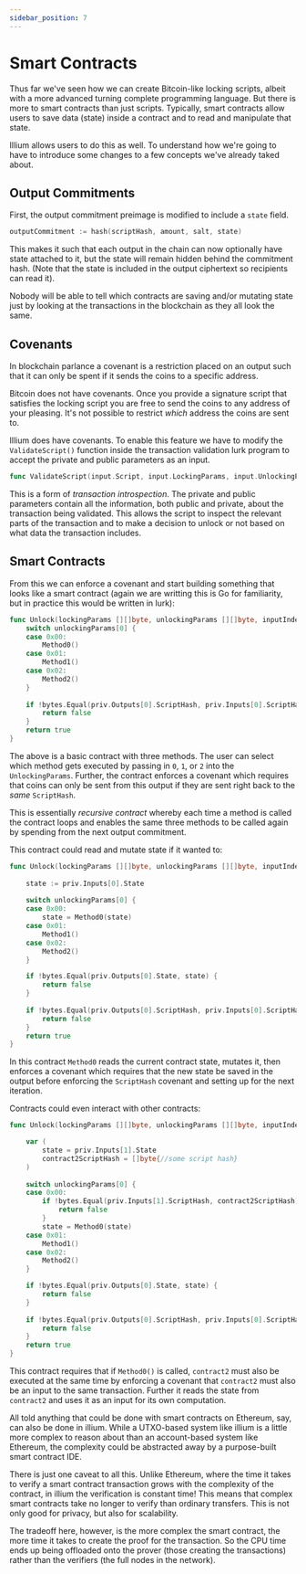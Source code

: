 ```yaml
---
sidebar_position: 7
---
```


# Smart Contracts

Thus far we've seen how we can create Bitcoin-like locking scripts, albeit with a more advanced turning complete
programming language. But there is more to smart contracts than just scripts. Typically, smart contracts 
allow users to save data (state) inside a contract and to read and manipulate that state. 

Illium allows users to do this as well. To understand how we're going to have to introduce some changes to a few concepts
we've already taked about. 

## Output Commitments

First, the output commitment preimage is modified to include a `state` field.

```go
outputCommitment := hash(scriptHash, amount, salt, state)
```

This makes it such that each output in the chain can now optionally have state attached to it, but the state will
remain hidden behind the commitment hash. (Note that the state is included in the output ciphertext so recipients can 
read it).

Nobody will be able to tell which contracts are saving and/or mutating state just by looking at the transactions in the 
blockchain as they all look the same.

## Covenants

In blockchain parlance a covenant is a restriction placed on an output such that it can only be spent if it sends the coins
to a specific address. 

Bitcoin does not have covenants. Once you provide a signature script that satisfies the locking script you are free to
send the coins to any address of your pleasing. It's not possible to restrict *which* address the coins are sent to.

Illium does have covenants. To enable this feature we have to modify the `ValidateScript()` function inside the
transaction validation lurk program to accept the private and public parameters as an input. 

```go
func ValidateScript(input.Script, input.LockingParams, input.UnlockingParams, i, priv, pub) bool
```

This is a form of *transaction introspection*. The private and public parameters contain all the information, both
public and private, about the transaction being validated. This allows the script to inspect the relevant
parts of the transaction and to make a decision to unlock or not based on what data the transaction includes.

## Smart Contracts

From this we can enforce a covenant and start building something that looks like a smart contract (again we are writting
this is Go for familiarity, but in practice this would be written in lurk):

```go
func Unlock(lockingParams [][]byte, unlockingParams [][]byte, inputIndex int, priv PrivateParams, pub PublicParams) {
	switch unlockingParams[0] {
	case 0x00: 
		Method0()
    case 0x01:
        Method1()
	case 0x02:
		Method2()
	}
	
	if !bytes.Equal(priv.Outputs[0].ScriptHash, priv.Inputs[0].ScriptHash) {
		return false
	}
	return true
}
```

The above is a basic contract with three methods. The user can select which method gets executed by passing in `0`, `1`,
or `2` into the `UnlockingParams`. Further, the contract enforces a covenant which requires that coins can only be sent from
this output if they are sent right back to the *same* `ScriptHash`.

This is essentially *recursive contract* whereby each time a method is called the contract loops and enables the same three
methods to be called again by spending from the next output commitment.

This contract could read and mutate state if it wanted to:

```go
func Unlock(lockingParams [][]byte, unlockingParams [][]byte, inputIndex int, priv PrivateParams, pub PublicParams) {
	
	state := priv.Inputs[0].State
	
	switch unlockingParams[0] {
	case 0x00: 
		state = Method0(state)
    case 0x01:
        Method1()
	case 0x02:
		Method2()
	}

    if !bytes.Equal(priv.Outputs[0].State, state) {
        return false
    }
	
	if !bytes.Equal(priv.Outputs[0].ScriptHash, priv.Inputs[0].ScriptHash) {
		return false
	}
	return true
}
```

In this contract `Method0` reads the current contract state, mutates it, then enforces a covenant which requires that the
new state be saved in the output before enforcing the `ScriptHash` covenant and setting up for the next iteration.

Contracts could even interact with other contracts:

```go
func Unlock(lockingParams [][]byte, unlockingParams [][]byte, inputIndex int, priv PrivateParams, pub PublicParams) {

    var (
        state = priv.Inputs[1].State
        contract2ScriptHash = []byte{//some script hash}
    )
    
    switch unlockingParams[0] {
    case 0x00:
        if !bytes.Equal(priv.Inputs[1].ScriptHash, contract2ScriptHash) {
            return false
        }
        state = Method0(state)
    case 0x01:
        Method1()
    case 0x02:
        Method2()
    }

    if !bytes.Equal(priv.Outputs[0].State, state) {
        return false
    }
    
    if !bytes.Equal(priv.Outputs[0].ScriptHash, priv.Inputs[0].ScriptHash) {
        return false
    }
    return true
}
```

This contract requires that if `Method0()` is called, `contract2` must also be executed at the same time by enforcing
a covenant that `contract2` must also be an input to the same transaction. Further it reads the state from `contract2`
and uses it as an input for its own computation.

All told anything that could be done with smart contracts on Ethereum, say, can also be done in illium. While a UTXO-based
system like illium is a little more complex to reason about than an account-based system like Ethereum, the complexity 
could be abstracted away by a purpose-built smart contract IDE. 

There is just one caveat to all this. Unlike Ethereum, where the time it takes to verify a smart contract transaction
grows with the complexity of the contract, in illium the verification is constant time! This means that complex smart
contracts take no longer to verify than ordinary transfers. This is not only good for privacy, but also for scalability. 

The tradeoff here, however, is the more complex the smart contract, the more time it takes to create the proof for the
transaction. So the CPU time ends up being offloaded onto the prover (those creating the transactions) rather than the
verifiers (the full nodes in the network).
